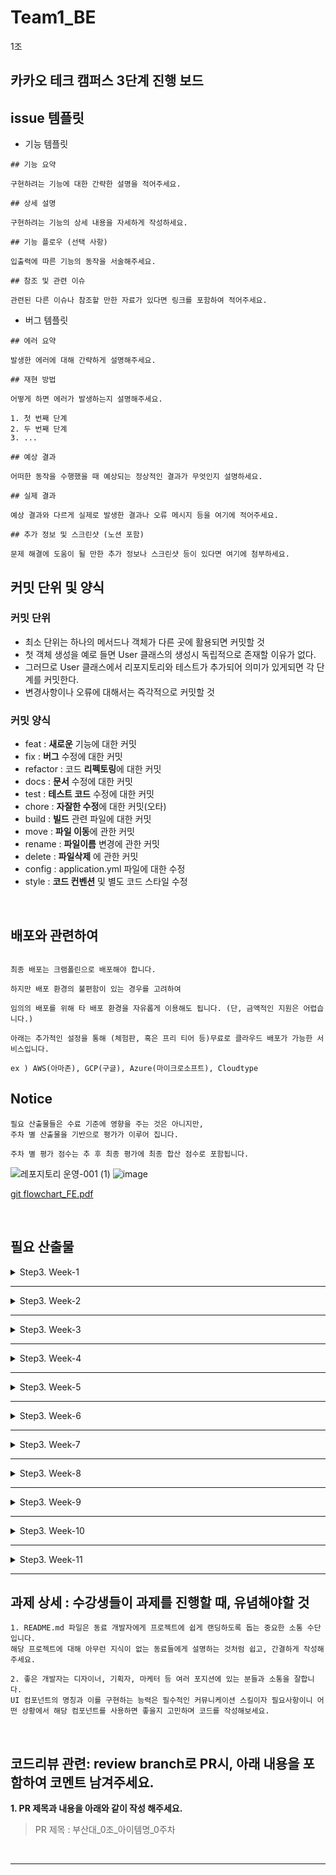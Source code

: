 # Team1_BE
1조
## 카카오 테크 캠퍼스 3단계 진행 보드

## issue 템플릿
- 기능 템플릿
```
## 기능 요약

구현하려는 기능에 대한 간략한 설명을 적어주세요.

## 상세 설명

구현하려는 기능의 상세 내용을 자세하게 작성하세요. 

## 기능 플로우 (선택 사항)

입출력에 따른 기능의 동작을 서술해주세요.

## 참조 및 관련 이슈

관련된 다른 이슈나 참조할 만한 자료가 있다면 링크를 포함하여 적어주세요.
```
- 버그 템플릿
```
## 에러 요약

발생한 에러에 대해 간략하게 설명해주세요.

## 재현 방법

어떻게 하면 에러가 발생하는지 설명해주세요.

1. 첫 번째 단계
2. 두 번째 단계
3. ...

## 예상 결과

어떠한 동작을 수행했을 때 예상되는 정상적인 결과가 무엇인지 설명하세요.

## 실제 결과 

예상 결과와 다르게 실제로 발생한 결과나 오류 메시지 등을 여기에 적어주세요.

## 추가 정보 및 스크린샷 (노션 포함)

문제 해결에 도움이 될 만한 추가 정보나 스크린샷 등이 있다면 여기에 첨부하세요.

```

## 커밋 단위 및 양식

### 커밋 단위
- 최소 단위는 하나의 메서드나 객체가 다른 곳에 활용되면 커밋할 것
- 첫 객체 생성을 예로 들면 User 클래스의 생성시 독립적으로 존재할 이유가 없다.
- 그러므로 User 클래스에서 리포지토리와 테스트가 추가되어 의미가 있게되면 각 단계를 커밋한다.
- 변경사항이나 오류에 대해서는 즉각적으로 커밋할 것

### 커밋 양식
- feat : **새로운** 기능에 대한 커밋
- fix : **버그** 수정에 대한 커밋
- refactor : 코드 **리펙토링**에 대한 커밋
- docs : **문서** 수정에 대한 커밋
- test : **테스트 코드** 수정에 대한 커밋
- chore : **자잘한 수정**에 대한 커밋(오타)
- build : **빌드** 관련 파일에 대한 커밋
- move : **파일 이동**에 관한 커밋
- rename : **파일이름** 변경에 관한 커밋
- delete : **파일삭제** 에 관한 커밋
- config : application.yml 파일에 대한 수정
- style : **코드 컨벤션** 및 별도 코드 스타일 수정

</br>

## 배포와 관련하여

```

최종 배포는 크램폴린으로 배포해야 합니다.

하지만 배포 환경의 불편함이 있는 경우를 고려하여 

임의의 배포를 위해 타 배포 환경을 자유롭게 이용해도 됩니다. (단, 금액적인 지원은 어렵습니다.)

아래는 추가적인 설정을 통해 (체험판, 혹은 프리 티어 등)무료로 클라우드 배포가 가능한 서비스입니다.

ex ) AWS(아마존), GCP(구글), Azure(마이크로소프트), Cloudtype 

```
## Notice

```
필요 산출물들은 수료 기준에 영향을 주는 것은 아니지만, 
주차 별 산출물을 기반으로 평가가 이루어 집니다.

주차 별 평가 점수는 추 후 최종 평가에 최종 합산 점수로 포함됩니다.
```

![레포지토리 운영-001 (1)](https://github.com/Step3-kakao-tech-campus/practice/assets/138656575/acb0dccd-0441-4200-999a-981865535d5f)
![image](https://github.com/Step3-kakao-tech-campus/practice/assets/138656575/b42cbc06-c5e7-4806-8477-63dfa8e807a0)

[git flowchart_FE.pdf](https://github.com/Step3-kakao-tech-campus/practice/files/12521045/git.flowchart_FE.pdf)




</br>

## 필요 산출물
<details>
<summary>Step3. Week-1</summary>
<div>
    
✅**1주차**
    
```
    - 5 Whys
    - 마켓 리서치
    - 페르소나 & 저니맵
    - 와이어 프레임
    - 칸반보드
```
    
</div>
</details>

---

<details>
<summary>Step3. Week-2</summary>
<div>
    
✅**2주차**
    
```
    - ERD 설계서
    
    - API 명세서
```
    
</div>
</details>

---

<details>
<summary>Step3. Week-3</summary>
<div>
    
✅**3주차**
    
```
    - 최종 기획안
```
    
</div>
</details>

---

<details>
<summary>Step3. Week-4</summary>
<div>
    
✅**4주차**
    
```
    - 4주차 github
    
    - 4주차 노션
```
    
</div>
</details>

---
<details>
<summary>Step3. Week-5</summary>
<div>
    
✅**5주차**
    
```
    - 5주차 github
    
    - 5주차 노션
```
    
</div>
</details>

---

<details>
<summary>Step3. Week-6</summary>
<div>
    
✅**6주차**
    
```
    - 6주차 github
    
    - 중간발표자료
    
    - 피어리뷰시트
```
    
</div>
</details>

---

<details>
<summary>Step3. Week-7</summary>
<div>
    
✅**7주차**
    
```
    - 7주차 github
    
    - 7주차 노션
```
    
</div>
</details>

---

<details>
<summary>Step3. Week-8</summary>
<div>
    
✅**8주차**
    
```
    - 중간고사
    
```
    
</div>
</details>

---

<details>
<summary>Step3. Week-9</summary>
<div>
    
✅**9주차**
    
```
    - 9주차 github
    
    - 9주차 노션
```
    
</div>
</details>

---

<details>
<summary>Step3. Week-10</summary>
<div>
    
✅**10주차**
    
```
    - 10주차 github
    
    - 테스트 시나리오 명세서
    
    - 테스트 결과 보고서
```
    
</div>
</details>

---

<details>
<summary>Step3. Week-11</summary>
<div>
    
✅**11주차**
    
```
    - 최종 기획안
    
    - 배포 인스턴스 링크
```
    
</div>
</details>

---

## **과제 상세 : 수강생들이 과제를 진행할 때, 유념해야할 것**

```
1. README.md 파일은 동료 개발자에게 프로젝트에 쉽게 랜딩하도록 돕는 중요한 소통 수단입니다.
해당 프로젝트에 대해 아무런 지식이 없는 동료들에게 설명하는 것처럼 쉽고, 간결하게 작성해주세요.

2. 좋은 개발자는 디자이너, 기획자, 마케터 등 여러 포지션에 있는 분들과 소통을 잘합니다.
UI 컴포넌트의 명칭과 이를 구현하는 능력은 필수적인 커뮤니케이션 스킬이자 필요사항이니 어떤 상황에서 해당 컴포넌트를 사용하면 좋을지 고민하며 코드를 작성해보세요.

```

</br>

## **코드리뷰 관련: review branch로 PR시, 아래 내용을 포함하여 코멘트 남겨주세요.**

**1. PR 제목과 내용을 아래와 같이 작성 해주세요.**

> PR 제목 : 부산대_0조_아이템명_0주차
> 

</br>

</div>

---
